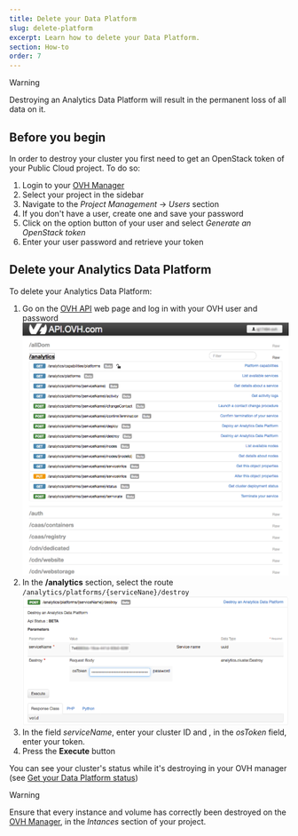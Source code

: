 ```yaml
---
title: Delete your Data Platform
slug: delete-platform
excerpt: Learn how to delete your Data Platform.
section: How-to
order: 7
---
```


>[!warning]
>
> Destroying an Analytics Data Platform will result in the permanent loss of all data on it.

## Before you begin

In order to destroy your cluster you first need to get an OpenStack token of your Public Cloud project.
To do so:

1.  Login to your [OVH Manager](https://www.ovh.com/manager/public-cloud/index.html)
2.  Select your project in the sidebar
3.  Navigate to the *Project Management* -> *Users* section
4.  If you don't have a user, create one and save your password
5.  Click on the option button of your user and select *Generate an OpenStack token*
6.  Enter your user password and retrieve your token

## Delete your Analytics Data Platform

To delete your Analytics Data Platform:

1.  Go on the [OVH API](https://api.ovh.com/console/#/) web page and log in with your OVH user and password
![OVH API](images/api.png)
2.  In the **/analytics** section, select the route `/analytics/platforms/{serviceNane}/destroy`
![Destroy endpoint](images/destroy.png)
3.  In the field *serviceName*, enter your cluster ID and , in the *osToken* field, enter your token.
4.  Press the **Execute** button

You can see your cluster's status while it's destroying in your OVH manager (see [Get your Data Platform status](../get-status/guide.en-gb.md))

>[!warning]
>
> Ensure that every instance and volume has correctly been destroyed on the [OVH Manager](https://www.ovh.com/manager/public-cloud/index.html), in the *Intances* section of your project.